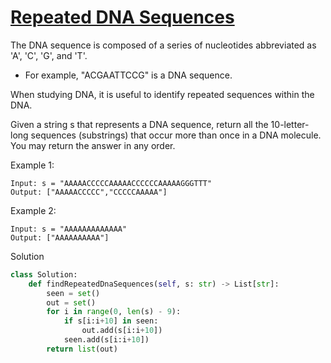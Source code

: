 # [Repeated DNA Sequences](https://leetcode.com/problems/repeated-dna-sequences/)

The DNA sequence is composed of a series of nucleotides abbreviated as 'A', 'C', 'G', and 'T'.

- For example, "ACGAATTCCG" is a DNA sequence.

When studying DNA, it is useful to identify repeated sequences within the DNA.

Given a string s that represents a DNA sequence, return all the 10-letter-long sequences (substrings) that occur more 
than once in a DNA molecule. You may return the answer in any order.

Example 1:
```
Input: s = "AAAAACCCCCAAAAACCCCCCAAAAAGGGTTT"
Output: ["AAAAACCCCC","CCCCCAAAAA"]
```
Example 2:
```
Input: s = "AAAAAAAAAAAAA"
Output: ["AAAAAAAAAA"]
```
Solution
```python
class Solution:
    def findRepeatedDnaSequences(self, s: str) -> List[str]:
        seen = set()
        out = set()
        for i in range(0, len(s) - 9):
            if s[i:i+10] in seen:
                out.add(s[i:i+10])
            seen.add(s[i:i+10])
        return list(out)
```
